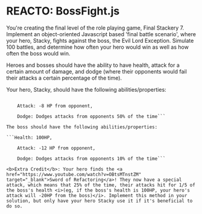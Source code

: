 # REACTO: BossFight.js

You're creating the final level of the role playing game, Final Stackery 7. Implement an object-oriented Javascript based 'final battle scenario', where your hero, Stacky, fights against the boss, the Evil Lord Exception. Simulate 100 battles, and determine how often your hero would win as well as how often the boss would win.

Heroes and bosses should have the ability to have health, attack for a certain amount of damage, and dodge (where their opponents would fail their attacks a certain percentage of the time).

Your hero, Stacky, should have the following abilities/properties:

```Health: 60HP,

	Attack: -8 HP from opponent,
	
	Dodge: Dodges attacks from opponents 50% of the time```

The boss should have the following abilities/properties:

```Health: 100HP,

	Attack: -12 HP from opponent,

	Dodge: Dodges attacks from opponents 10% of the time```

<b>Extra Credit</b>: Your hero finds the <a href="https://www.youtube.com/watch?v=OBtsMTnstZM" target="_blank">Sword of Refactoring</a>! They now have a special attack, which means that 25% of the time, their attacks hit for 1/5 of the boss's health <i>(eg, if the boss's health is 100HP, your hero's attack will -20HP from the boss)</i>. Implement this method in your solution, but only have your hero Stacky use it if it's beneficial to do so.